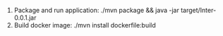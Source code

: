 1. Package and run application:
	./mvn package && java -jar target/Inter-0.0.1.jar
2. Build docker image:
	./mvn install dockerfile:build